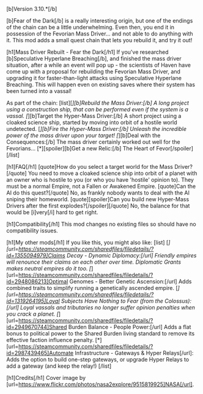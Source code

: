 [b]Version 3.10.*[/b]

[b]Fear of the Dark[/b] is a really interesting origin, but one of the endings of the chain can be a little underwhelming. Even then, you end it in possession of the Fevorian Mass Driver... and not able to do anything with it.
This mod adds a small quest chain that lets you rebuild it, and try it out!

[h1]Mass Driver Rebuilt - Fear the Dark[/h1]
If you've researched [b]Speculative Hyperlane Breaching[/b], and finished the mass driver situation, after a while an event will pop up - the scientists of Haven have come up with a proposal for rebuilding the Fevorian Mass Driver, and upgrading it for faster-than-light attacks using Speculative Hyperlane Breaching. This will happen even on existing saves where their system has been turned into a vassal!

As part of the chain:
[list][*][b]Rebuild the Mass Driver:[/b] A long project using a construction ship, that can be performed even if the system is a vassal.
[*][b]Target the Hyper-Mass Driver:[/b] A short project using a cloaked science ship, started by moving into orbit of a hostile world undetected.
[*][b]Fire the Hyper-Mass Driver:[/b] Unleash the incredible power of the mass driver upon your target!
[*][b]Deal with the Consequences:[/b] The mass driver certainly worked out well for the Fevorians...
[*][spoiler][b]Get a new Relic:[/b] The Heart of Fevor[/spoiler][/list]

[h1]FAQ[/h1]
[quote]How do you select a target world for the Mass Driver?[/quote]
You need to move a cloaked science ship into orbit of a planet with an owner who is hostile to you (or who you have 'hostile' opinion to). They must be a normal Empire, not a Fallen or Awakened Empire.
[quote]Can the AI do this quest?[/quote]
No, as frankly nobody wants to deal with the AI sniping their homeworld.
[quote][spoiler]Can you build new Hyper-Mass Drivers after the first explodes?[/spoiler][/quote]
No, the balance for that would be [i]very[/i] hard to get right.

[h1]Compatibility[/h1]
This mod changes no existing files so should have no compatibility issues.

[h1]My other mods[/h1]
If you like this, you might also like:
[list]
	[*][url=https://steamcommunity.com/sharedfiles/filedetails/?id=1355094979]Claims Decay - Dynamic Diplomacy:[/url] Friendly empires will renounce their claims on each other over time. Diplomatic Grants makes neutral empires do it too.
	[*][url=https://steamcommunity.com/sharedfiles/filedetails/?id=2948086213]Optimal Genomes - Better Genetic Ascension:[/url] Adds combined traits to simplify running a genetically ascended empire.
	[*][url=https://steamcommunity.com/sharedfiles/filedetails/?id=1319264195]Loyal Subjects Have Nothing to Fear (from the Colossus):[/url] Loyal vassals and tributaries no longer suffer opinion penalties when you crack a planet.
	[*][url=https://steamcommunity.com/sharedfiles/filedetails/?id=2949670744]Shared Burden Balance - People Power:[/url] Adds a flat bonus to political power to the Shared Burden living standard to remove its effective faction influence penalty.
	[*][url=https://steamcommunity.com/sharedfiles/filedetails/?id=2987439465]Automate Infrastructure - Gateways & Hyper Relays[/url]: Adds the option to build one-step gateways, or upgrade Hyper Relays to add a gateway (and keep the relay!)
[/list]

[h1]Credits[/h1]
Cover image by [url=https://www.flickr.com/photos/nasa2explore/9515819925]NASA[/url].